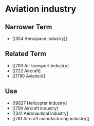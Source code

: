 # Aviation industry  

## Narrower Term

- [[354 Aerospace industry]]  

## Related Term

- [[700 Air transport industry]
- [[722 Aircraft]
- [[1789 Aviation]]  

## Use

- [[9827 Helicopter industry]
- [[759 Aircraft industry]
- [[341 Aeronautical industry]
- [[761 Aircraft manufacturing industry]]  

